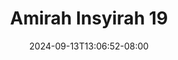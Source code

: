 --- 
title: "Amirah Insyirah  19"
description: "  bokeh Amirah Insyirah  19 twitter full  "
date: 2024-09-13T13:06:52-08:00
file_code: "87c9g6w1jn9g"
draft: false
cover: "ikhshow0zdxoqvxn.jpg"
tags: ["Amirah", "Insyirah", "bokep-indo", "bokep-viral", "bokep-ig"]
length: 12
fld_id: "1483924"
foldername: "Amirah insyirah"
categories: ["Amirah insyirah"]
views: 1
---